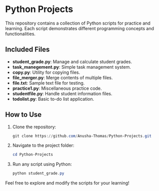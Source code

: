 # Python Projects

This repository contains a collection of Python scripts for practice and learning. Each script demonstrates different programming concepts and functionalities.

## Included Files

- **student_grade.py**: Manage and calculate student grades.
- **task_manegement.py**: Simple task management system.
- **copy.py**: Utility for copying files.
- **file_merger.py**: Merge contents of multiple files.
- **file.txt**: Sample text file for testing.
- **practice1.py**: Miscellaneous practice code.
- **studentfile.py**: Handle student information files.
- **todolist.py**: Basic to-do list application.

## How to Use

1. Clone the repository:
   ```powershell
   git clone https://github.com/Anusha-Thomas/Python-Projects.git
   ```
2. Navigate to the project folder:
   ```powershell
   cd Python-Projects
   ```
3. Run any script using Python:
   ```powershell
   python student_grade.py
   ```

Feel free to explore and modify the scripts for your learning!
